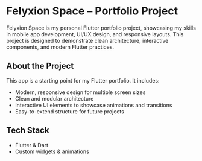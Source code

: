 # Felyxion Space – Portfolio Project

Felyxion Space is my personal Flutter portfolio project, showcasing my skills in mobile app development, UI/UX design, and responsive layouts. This project is designed to demonstrate clean architecture, interactive components, and modern Flutter practices.

## About the Project

This app is a starting point for my Flutter portfolio. It includes:

- Modern, responsive design for multiple screen sizes
- Clean and modular architecture
- Interactive UI elements to showcase animations and transitions
- Easy-to-extend structure for future projects

## Tech Stack

- Flutter & Dart
- Custom widgets & animations

